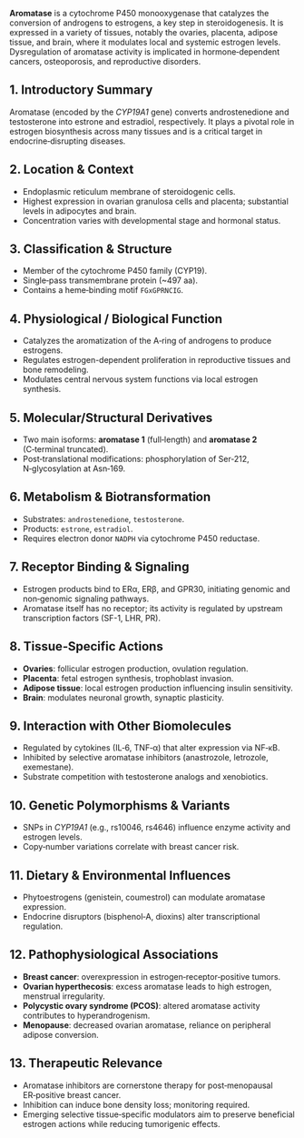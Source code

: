 **Aromatase** is a cytochrome P450 monooxygenase that catalyzes the conversion of androgens to estrogens, a key step in steroidogenesis. It is expressed in a variety of tissues, notably the ovaries, placenta, adipose tissue, and brain, where it modulates local and systemic estrogen levels. Dysregulation of aromatase activity is implicated in hormone‑dependent cancers, osteoporosis, and reproductive disorders.  

## 1. Introductory Summary  
Aromatase (encoded by the *CYP19A1* gene) converts androstenedione and testosterone into estrone and estradiol, respectively. It plays a pivotal role in estrogen biosynthesis across many tissues and is a critical target in endocrine‑disrupting diseases.  

## 2. Location & Context  
- Endoplasmic reticulum membrane of steroidogenic cells.  
- Highest expression in ovarian granulosa cells and placenta; substantial levels in adipocytes and brain.  
- Concentration varies with developmental stage and hormonal status.  

## 3. Classification & Structure  
- Member of the cytochrome P450 family (CYP19).  
- Single‑pass transmembrane protein (~497 aa).  
- Contains a heme‑binding motif `FGxGPRNCIG`.  

## 4. Physiological / Biological Function  
- Catalyzes the aromatization of the A‑ring of androgens to produce estrogens.  
- Regulates estrogen-dependent proliferation in reproductive tissues and bone remodeling.  
- Modulates central nervous system functions via local estrogen synthesis.  

## 5. Molecular/Structural Derivatives  
- Two main isoforms: **aromatase 1** (full‑length) and **aromatase 2** (C‑terminal truncated).  
- Post‑translational modifications: phosphorylation of Ser‑212, N‑glycosylation at Asn‑169.  

## 6. Metabolism & Biotransformation  
- Substrates: `androstenedione`, `testosterone`.  
- Products: `estrone`, `estradiol`.  
- Requires electron donor `NADPH` via cytochrome P450 reductase.  

## 7. Receptor Binding & Signaling  
- Estrogen products bind to ERα, ERβ, and GPR30, initiating genomic and non‑genomic signaling pathways.  
- Aromatase itself has no receptor; its activity is regulated by upstream transcription factors (SF-1, LHR, PR).  

## 8. Tissue‑Specific Actions  
- **Ovaries**: follicular estrogen production, ovulation regulation.  
- **Placenta**: fetal estrogen synthesis, trophoblast invasion.  
- **Adipose tissue**: local estrogen production influencing insulin sensitivity.  
- **Brain**: modulates neuronal growth, synaptic plasticity.  

## 9. Interaction with Other Biomolecules  
- Regulated by cytokines (IL‑6, TNF‑α) that alter expression via NF‑κB.  
- Inhibited by selective aromatase inhibitors (anastrozole, letrozole, exemestane).  
- Substrate competition with testosterone analogs and xenobiotics.  

## 10. Genetic Polymorphisms & Variants  
- SNPs in *CYP19A1* (e.g., rs10046, rs4646) influence enzyme activity and estrogen levels.  
- Copy‑number variations correlate with breast cancer risk.  

## 11. Dietary & Environmental Influences  
- Phytoestrogens (genistein, coumestrol) can modulate aromatase expression.  
- Endocrine disruptors (bisphenol‑A, dioxins) alter transcriptional regulation.  

## 12. Pathophysiological Associations  
- **Breast cancer**: overexpression in estrogen‑receptor‑positive tumors.  
- **Ovarian hyperthecosis**: excess aromatase leads to high estrogen, menstrual irregularity.  
- **Polycystic ovary syndrome (PCOS)**: altered aromatase activity contributes to hyperandrogenism.  
- **Menopause**: decreased ovarian aromatase, reliance on peripheral adipose conversion.  

## 13. Therapeutic Relevance  
- Aromatase inhibitors are cornerstone therapy for post‑menopausal ER‑positive breast cancer.  
- Inhibition can induce bone density loss; monitoring required.  
- Emerging selective tissue‑specific modulators aim to preserve beneficial estrogen actions while reducing tumorigenic effects.